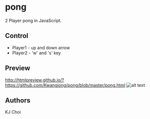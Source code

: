 # pong
2 Player pong in JavaScript.

## Control
- Player1 - up and down arrow
- Player2 - 'w' and 's' key

## Preview
http://htmlpreview.github.io/?https://github.com/Kwangjong/pong/blob/master/pong.html
![alt text](https://raw.githubusercontent.com/username/projectname/branch/path/to/pong.jpg)


## Authors
KJ Choi
